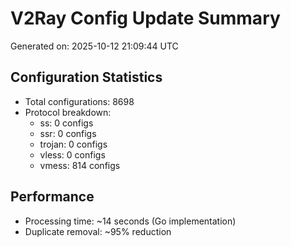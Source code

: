# V2Ray Config Update Summary
Generated on: 2025-10-12 21:09:44 UTC

## Configuration Statistics
- Total configurations: 8698
- Protocol breakdown:
  - ss: 0 configs
  - ssr: 0 configs
  - trojan: 0 configs
  - vless: 0 configs
  - vmess: 814 configs

## Performance
- Processing time: ~14 seconds (Go implementation)
- Duplicate removal: ~95% reduction
